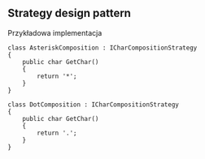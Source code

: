 ## Strategy design pattern

Przykładowa implementacja

    class AsteriskComposition : ICharCompositionStrategy
    {
        public char GetChar()
        {
            return '*';
        }
    }
    
    class DotComposition : ICharCompositionStrategy
    {
        public char GetChar()
        {
            return '.';
        }
    }

